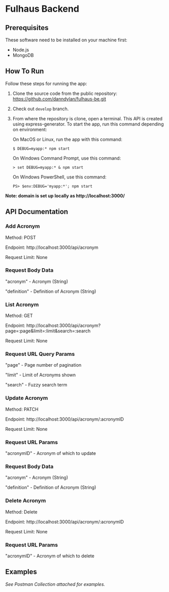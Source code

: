 # Fulhaus Backend
## Prerequisites
These software need to be installed on your machine first:
- Node.js
- MongoDB
## How To Run
Follow these steps for running the app:
1. Clone the source code from the public repository:
https://github.com/danndylan/fulhaus-be.git
2. Check out `develop` branch.
3. From where the repository is clone, open a terminal. This API is created using express-generator. To start the app, run this command depending on environment:

    On MacOS or Linux, run the app with this command:

    `$ DEBUG=myapp:* npm start`

    On Windows Command Prompt, use this command:

    `> set DEBUG=myapp:* & npm start`


    On Windows PowerShell, use this command:

    `PS> $env:DEBUG='myapp:*'; npm start`

**Note: domain is set up locally as http://localhost:3000/**

## API Documentation

### Add Acronym

Method: POST

Endpoint: http://localhost:3000/api/acronym

Request Limit: None

### Request Body Data

"acronym" - Acronym (String)

"definition" - Definition of Acronym (String)

### List Acronym

Method: GET

Endpoint: http://localhost:3000/api/acronym?page=:page&limit=:limit&search=:search

Request Limit: None


### Request URL Query Params

"page" - Page number of pagination

"limit" - Limit of Acronyms shown

"search" - Fuzzy search term

### Update Acronym

Method: PATCH

Endpoint: http://localhost:3000/api/acronym/:acronymID

Request Limit: None

### Request URL Params

"acronymID" - Acronym of which to update

### Request Body Data

"acronym" - Acronym (String)

"definition" - Definition of Acronym (String)

### Delete Acronym

Method: Delete

Endpoint: http://localhost:3000/api/acronym/:acronymID

Request Limit: None

### Request URL Params

"acronymID" - Acronym of which to delete

## Examples

*See Postman Collection attached for examples.*
